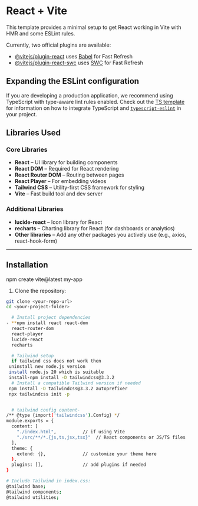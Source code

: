 # React + Vite

This template provides a minimal setup to get React working in Vite with HMR and some ESLint rules.

Currently, two official plugins are available:

- [@vitejs/plugin-react](https://github.com/vitejs/vite-plugin-react/blob/main/packages/plugin-react) uses [Babel](https://babeljs.io/) for Fast Refresh
- [@vitejs/plugin-react-swc](https://github.com/vitejs/vite-plugin-react/blob/main/packages/plugin-react-swc) uses [SWC](https://swc.rs/) for Fast Refresh

## Expanding the ESLint configuration

If you are developing a production application, we recommend using TypeScript with type-aware lint rules enabled. Check out the [TS template](https://github.com/vitejs/vite/tree/main/packages/create-vite/template-react-ts) for information on how to integrate TypeScript and [`typescript-eslint`](https://typescript-eslint.io) in your project.
 ## Libraries Used

### Core Libraries
- **React** – UI library for building components  
- **React DOM** – Required for React rendering  
- **React Router DOM** – Routing between pages  
- **React Player** – For embedding videos  
- **Tailwind CSS** – Utility-first CSS framework for styling  
- **Vite** – Fast build tool and dev server  

### Additional Libraries
- **lucide-react** – Icon library for React  
- **recharts** – Charting library for React (for dashboards or analytics)  
- **Other libraries** – Add any other packages you actively use (e.g., axios, react-hook-form)  

---

## Installation
npm create vite@latest my-app

1. Clone the repository:  
```bash
git clone <your-repo-url>
cd <your-project-folder>

  # Install project dependencies
- **npm install react react-dom 
  react-router-dom 
  react-player  
  lucide-react 
  recharts

  # Tailwind setup
  if tailwind css does not work then
 uninstall new node.js version
 install node.js 20 which is suitable
 install-npm install -D tailwindcss@3.3.2
  # Install a compatible Tailwind version if needed
 npm install -D tailwindcss@3.3.2 autoprefixer
 npx tailwindcss init -p


  # tailwind config content-
/** @type {import('tailwindcss').Config} */
module.exports = {
  content: [
    "./index.html",          // if using Vite
    "./src/**/*.{js,ts,jsx,tsx}"  // React components or JS/TS files
  ],
  theme: {
    extend: {},              // customize your theme here
  },
  plugins: [],               // add plugins if needed
}

# Include Tailwind in index.css:
@tailwind base;
@tailwind components;
@tailwind utilities;